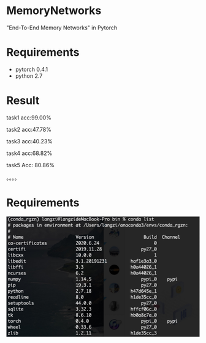 # MemoryNetworks
"End-To-End Memory Networks" in Pytorch

# Requirements
- pytorch 0.4.1
- python 2.7

# Result
task1 acc:99.00%

task2 acc:47.78%

task3 acc:40.23%

task4 acc:68.82%

task5 Acc: 80.86%

。。。。

# Requirements
![Image text](https://github.com/AnonymousDestroyer/MemoryNetworks/blob/master/pic/111.jpg)
